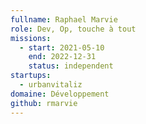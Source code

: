 ```yaml
---
fullname: Raphael Marvie
role: Dev, Op, touche à tout
missions:
  - start: 2021-05-10
    end: 2022-12-31
    status: independent
startups:
  - urbanvitaliz
domaine: Développement
github: rmarvie
---
```


